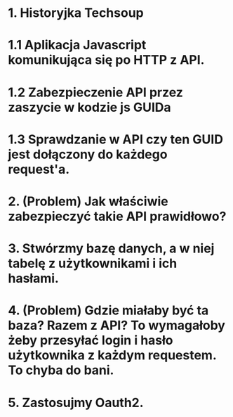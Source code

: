 # 1. Historyjka Techsoup #
# 1.1 Aplikacja Javascript komunikująca się po HTTP z API.
# 1.2 Zabezpieczenie API przez zaszycie w kodzie js GUIDa
# 1.3 Sprawdzanie w API czy ten GUID jest dołączony do każdego request'a.
# 2. (Problem) Jak właściwie zabezpieczyć takie API prawidłowo?
# 3. Stwórzmy bazę danych, a w niej tabelę z użytkownikami i ich hasłami.
# 4. (Problem) Gdzie miałaby być ta baza? Razem z API? To wymagałoby żeby przesyłać login i hasło użytkownika z każdym requestem. To chyba do bani.
# 5. Zastosujmy Oauth2.
